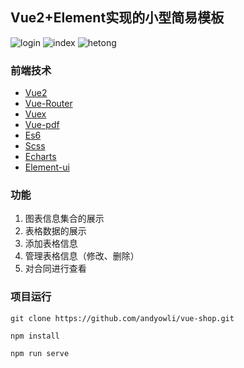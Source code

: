 ## Vue2+Element实现的小型简易模板

![login](https://user-images.githubusercontent.com/40413892/178030419-312930f4-6076-41ff-89a7-eaeedcf74785.png)
![index](https://user-images.githubusercontent.com/40413892/178089068-2b7c50a3-23ac-4317-ac76-4bdb8d45df55.png)
![hetong](https://user-images.githubusercontent.com/40413892/178089072-581fa2bc-2857-4b97-9e16-d2a625a54519.png)

### 前端技术
+ <a href="https://cn.vuejs.org/">Vue2</a>
+ <a href="https://v3.router.vuejs.org/zh/">Vue-Router</a>
+ <a href="https://v3.vuex.vuejs.org/zh/#%E4%BB%80%E4%B9%88%E6%98%AF-%E7%8A%B6%E6%80%81%E7%AE%A1%E7%90%86%E6%A8%A1%E5%BC%8F">Vuex</a>
+ <a href="https://github.com/FranckFreiburger/vue-pdf">Vue-pdf</a>
+ <a href="https://es6.ruanyifeng.com/#docs/let">Es6</a>
+ <a href="https://www.sass.hk/">Scss</a>
+ <a href="https://echarts.apache.org/zh/index.html">Echarts</a>
+ <a href="https://element.eleme.cn/#/zh-CN">Element-ui</a>

### 功能
1. 图表信息集合的展示
2. 表格数据的展示
3. 添加表格信息
4. 管理表格信息（修改、删除）
5. 对合同进行查看

### 项目运行
```
git clone https://github.com/andyowli/vue-shop.git

npm install

npm run serve
```
